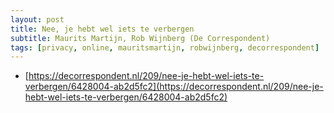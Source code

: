 ```yaml
---
layout: post
title: Nee, je hebt wel iets te verbergen
subtitle: Maurits Martijn, Rob Wijnberg (De Correspondent)
tags: [privacy, online, mauritsmartijn, robwijnberg, decorrespondent]
---
```


* [https://decorrespondent.nl/209/nee-je-hebt-wel-iets-te-verbergen/6428004-ab2d5fc2](https://decorrespondent.nl/209/nee-je-hebt-wel-iets-te-verbergen/6428004-ab2d5fc2)